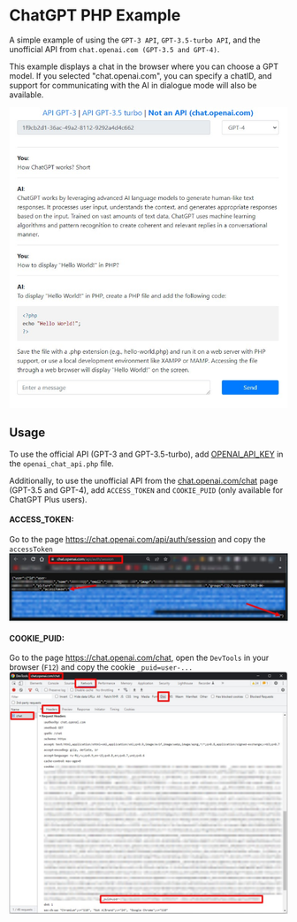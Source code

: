 # ChatGPT PHP Example

A simple example of using the `GPT-3 API`, `GPT-3.5-turbo API`, and the unofficial API from `chat.openai.com (GPT-3.5 and GPT-4)`.

This example displays a chat in the browser where you can choose a GPT model. If you selected "chat.openai.com", you can specify a chatID, and support for communicating with the AI in dialogue mode will also be available.

![ChatGPT-Example](gpt-4.jpg)

## Usage

To use the official API (GPT-3 and GPT-3.5-turbo), add [OPENAI_API_KEY](https://platform.openai.com/account/api-keys) in the `openai_chat_api.php` file.

Additionally, to use the unofficial API from the [chat.openai.com/chat](https://chat.openai.com/chat) page (GPT-3.5 and GPT-4), add `ACCESS_TOKEN` and `COOKIE_PUID` (only available for ChatGPT Plus users).

#### ACCESS_TOKEN:
Go to the page https://chat.openai.com/api/auth/session and copy the `accessToken`
![COOKIE_PUID](access_token.jpg)

#### COOKIE_PUID:
Go to the page https://chat.openai.com/chat, open the `DevTools` in your browser (`F12`) and copy the cookie `_puid=user-...`
![COOKIE_PUID](cookie_puid.jpg)
